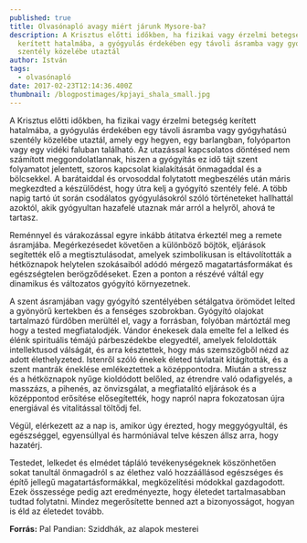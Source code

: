 ```yaml
---
published: true
title: Olvasónapló avagy miért járunk Mysore-ba?
description: A Krisztus előtti időkben, ha fizikai vagy érzelmi betegség
  kerített hatalmába, a gyógyulás érdekében egy távoli ásramba vagy gyógyhatású
  szentély közelébe utaztál
author: István
tags:
  - olvasónapló
date: 2017-02-23T12:14:36.400Z
thumbnail: /blogpostimages/kpjayi_shala_small.jpg
---
```

A Krisztus előtti időkben, ha fizikai vagy érzelmi betegség kerített hatalmába, a gyógyulás érdekében egy távoli ásramba vagy gyógyhatású szentély közelébe utaztál, amely egy hegyen, egy barlangban, folyóparton vagy egy vidéki faluban található. Az utazással kapcsolatos döntésed nem számított meggondolatlannak, hiszen a gyógyítás ez idő tájt szent folyamatot jelentett, szoros kapcsolat kialakítását önmagaddal és a bölcsekkel. A barátaiddal és orvosoddal folytatott megbeszélés után máris megkezdted a készülődést, hogy útra kelj a gyógyító szentély felé. A több napig tartó út során csodálatos gyógyulásokról szóló történeteket hallhattál azoktól, akik gyógyultan hazafelé utaznak már arról a helyről, ahová te tartasz.

Reménnyel és várakozással egyre inkább átitatva érkeztél meg a remete ásramjába. Megérkezésedet követően a különböző böjtök, eljárások segítették elő a megtisztulásodat, amelyek szimbolikusan is eltávolították a hétköznapok helytelen szokásaiból adódó mérgező magatartásformákat és egészségtelen berögződéseket. Ezen a ponton a részévé váltál egy dinamikus és változatos gyógyító környezetnek.

A szent ásramjában vagy gyógyító szentélyében sétálgatva örömödet lelted a gyönyörű kertekben és a fenséges szobrokban. Gyógyító olajokat tartalmazó fürdőben merültél el, vagy a forrásban, folyóban mártóztál meg hogy a tested megfiatalodjék. Vándor énekesek dala emelte fel a lelked és élénk spirituális témájú párbeszédekbe elegyedtél, amelyek feloldották intellektusod válságát, és arra késztettek, hogy más szemszögből nézd az adott élethelyzeted. Istenről szóló énekek életed távlatait kitágították, és a szent mantrák éneklése emlékeztettek a középpontodra. Miután a stressz és a hétköznapok nyűge kioldódott belőled, az étrendre való odafigyelés, a masszázs, a pihenés, az önvizsgálat, a megfiatalító eljárások és a középpontod erősítése elősegítették, hogy napról napra fokozatosan újra energiával és vitalitással töltődj fel.

Végül, elérkezett az a nap is, amikor úgy érezted, hogy meggyógyultál, és egészséggel, egyensúllyal és harmóniával telve készen állsz arra, hogy hazatérj.

Testedet, lelkedet és elmédet tápláló tevékenységeknek köszönhetően sokat tanultál önmagadról s az élethez való hozzáállásod egészséges és építő jellegű magatartásformákkal, megközelítési módokkal gazdagodott. Ezek összessége pedig azt eredményezte, hogy életedet tartalmasabban tudtad folytatni.
Mindez megerősítette benned azt a bizonyosságot, hogyan is éld az életedet tovább.

**Forrás:** Pal Pandian: Sziddhák, az alapok mesterei 
